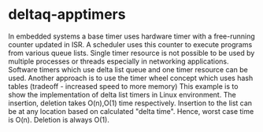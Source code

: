# deltaq-apptimers
In embedded systems a base timer uses hardware timer with a free-running counter updated in ISR. A scheduler uses this counter to execute programs from various queue lists. Single timer resource is not possible to be used by multiple processes or threads especially in networking applications. Software timers which use delta list queue and one timer resource can be used. Another approach is to use the timer wheel concept which uses hash tables (tradeoff - increased speed to more memory)  This example is to show the implementation of delta list timers in Linux environment. The insertion, deletion takes O(n),O(1) time respectively.  Insertion to the list can be at any location based on calculated "delta time". Hence, worst case time is O(n). Deletion is always O(1).

